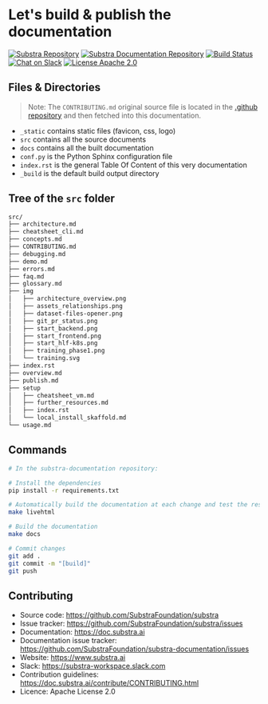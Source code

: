 # Let's build & publish the documentation

[![Substra Repository](https://img.shields.io/badge/substra-repo-brightgreen)](https://github.com/SubstraFoundation/substra)
[![Substra Documentation Repository](https://img.shields.io/badge/doc-repo-brightgreen)](https://github.com/SubstraFoundation/substra-documentation/)
[![Build Status](https://github.com/SubstraFoundation/substra-documentation/workflows/Sphinx%20Build/badge.svg)](https://github.com/SubstraFoundation/substra-documentation/workflows/Sphinx%20Build/badge.svg)
[![Chat on Slack](https://img.shields.io/badge/chat-on%20slack-blue)](https://substra.us18.list-manage.com/track/click?e=2effed55c9&id=fa49875322&u=385fa3f9736ea94a1fcca969f)
[![License Apache 2.0](https://img.shields.io/badge/licence-Apache%202.0-orange)](https://www.apache.org/licenses/LICENSE-2.0.html)

## Files & Directories

> Note: The `CONTRIBUTING.md` original source file is located in the [.github repository](https://github.com/SubstraFoundation/.github) and then fetched into this documentation.

- `_static` contains static files (favicon, css, logo)
- `src` contains all the source documents
- `docs` contains all the built documentation
- `conf.py` is the Python Sphinx configuration file
- `index.rst` is the general Table Of Content of this very documentation
- `_build` is the default build output directory

## Tree of the `src` folder

```sh
src/
├── architecture.md
├── cheatsheet_cli.md
├── concepts.md
├── CONTRIBUTING.md
├── debugging.md
├── demo.md
├── errors.md
├── faq.md
├── glossary.md
├── img
│   ├── architecture_overview.png
│   ├── assets_relationships.png
│   ├── dataset-files-opener.png
│   ├── git_pr_status.png
│   ├── start_backend.png
│   ├── start_frontend.png
│   ├── start_hlf-k8s.png
│   ├── training_phase1.png
│   └── training.svg
├── index.rst
├── overview.md
├── publish.md
├── setup
│   ├── cheatsheet_vm.md
│   ├── further_resources.md
│   ├── index.rst
│   └── local_install_skaffold.md
└── usage.md
```

## Commands

```sh
# In the substra-documentation repository:

# Install the dependencies
pip install -r requirements.txt

# Automatically build the documentation at each change and test the result in your browser at http://localhost:8000
make livehtml

# Build the documentation
make docs

# Commit changes
git add .
git commit -m "[build]"
git push
```

## Contributing

- Source code: <https://github.com/SubstraFoundation/substra>
- Issue tracker: <https://github.com/SubstraFoundation/substra/issues>
- Documentation: <https://doc.substra.ai>
- Documentation issue tracker: <https://github.com/SubstraFoundation/substra-documentation/issues>
- Website: <https://www.substra.ai>
- Slack: <https://substra-workspace.slack.com>
- Contribution guidelines: <https://doc.substra.ai/contribute/CONTRIBUTING.html>
- Licence: Apache License 2.0
